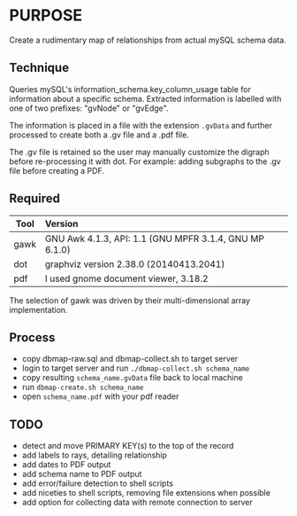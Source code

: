 # PURPOSE

Create a rudimentary map of relationships from actual mySQL schema data.

## Technique

Queries mySQL's information_schema.key_column_usage table for information
about a specific schema. Extracted information is labelled with one of two prefixes:
"gvNode" or "gvEdge".

The information is placed in a file with the extension ```.gvData``` and 
further processed to create both a .gv file and a .pdf file.

The .gv file is retained so the user may manually customize the digraph 
before re-processing it with dot. For example: adding subgraphs to the .gv 
file before creating a PDF.

## Required

Tool | Version
---  | :---
gawk | GNU Awk 4.1.3, API: 1.1 (GNU MPFR 3.1.4, GNU MP 6.1.0)
dot  | graphviz version 2.38.0 (20140413.2041)
pdf  | I used gnome document viewer, 3.18.2

The selection of gawk was driven by their multi-dimensional array implementation.

## Process
+ copy dbmap-raw.sql and dbmap-collect.sh to target server
+ login to target server and run ```./dbmap-collect.sh schema_name```
+ copy resulting ```schema_name.gvData``` file back to local machine
+ run ```dbmap-create.sh schema_name```
+ open ```schema_name.pdf``` with your pdf reader

## TODO
+ detect and move PRIMARY KEY(s) to the top of the record
+ add labels to rays, detailing relationship
+ add dates to PDF output
+ add schema name to PDF output
+ add error/failure detection to shell scripts
+ add niceties to shell scripts, removing file extensions when possible
+ add option for collecting data with remote connection to server


